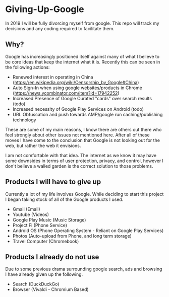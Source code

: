 # Giving-Up-Google
In 2019 I will be fully divorcing myself from google. This repo will track my decisions and any coding required to facilitate them.

## Why?
Google has increasingly positioned itself against many of what I believe to be core ideas that keep the internet what it is.
Recently this can be seen in the following actions:
- Renewed interest in operating in China (https://en.wikipedia.org/wiki/Censorship_by_Google#China)
- Auto Sign-In when using google websites/products in Chrome (https://news.ycombinator.com/item?id=17942252)
- Increased Presence of Google Curated "cards" over search results (todo)
- Increased necessity of Google Play Services on Android (todo)
- URL Obfuscation and push towards AMP/google run caching/publishing technology

These are some of my main reasons, I know there are others out there who feel strongly about other issues not mentioned here.
After all of these moves I have come to the conclusion that Google is not looking out for the web, but rather the web it envisions.

I am not comfortable with that idea. The internet as we know it may have some downsides in terms of user protection, privacy, and control, however I don't believe a walled garden is the correct solution to those problems.

## Products I will have to give up
Currently a lot of my life involves Google. While deciding to start this project I began taking stock of all of the Google products I used.
- Gmail (Email)
- Youtube (Videos)
- Google Play Music (Music Storage)
- Project Fi (Phone Service)
- Android OS (Phone Operating System - Reliant on Google Play Services)
- Photos (Auto-upload from Phone, and long term storage)
- Travel Computer (Chromebook)

## Products I already do not use
Due to some previous drama surrounding google search, ads and browsing I have already given up the following.
- Search (DuckDuckGo)
- Browser (Vivaldi - Chromium Based)

